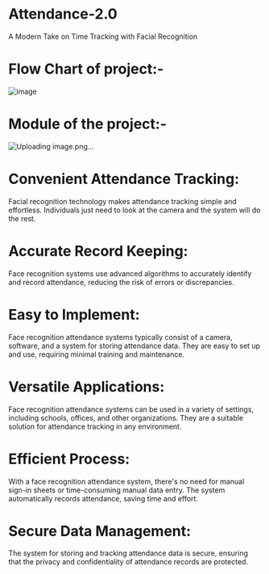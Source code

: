 # Attendance-2.0
 A Modern Take on Time Tracking with Facial Recognition
 
 # Flow Chart of project:- 
 ![image](https://user-images.githubusercontent.com/84168199/217492481-884ace20-9c93-442d-9cea-04e557d32edc.png)
 
 # Module of the project:- 
 ![Uploading image.png…]()
 
# Convenient Attendance Tracking: 
Facial recognition technology makes attendance tracking simple and effortless. Individuals just need to look at the camera and the system will do the rest.

# Accurate Record Keeping: 
Face recognition systems use advanced algorithms to accurately identify and record attendance, reducing the risk of errors or discrepancies.

# Easy to Implement: 
Face recognition attendance systems typically consist of a camera, software, and a system for storing attendance data. They are easy to set up and use, requiring minimal training and maintenance.

# Versatile Applications: 
Face recognition attendance systems can be used in a variety of settings, including schools, offices, and other organizations. They are a suitable solution for attendance tracking in any environment.

# Efficient Process: 
With a face recognition attendance system, there's no need for manual sign-in sheets or time-consuming manual data entry. The system automatically records attendance, saving time and effort.

# Secure Data Management: 
The system for storing and tracking attendance data is secure, ensuring that the privacy and confidentiality of attendance records are protected.


 


